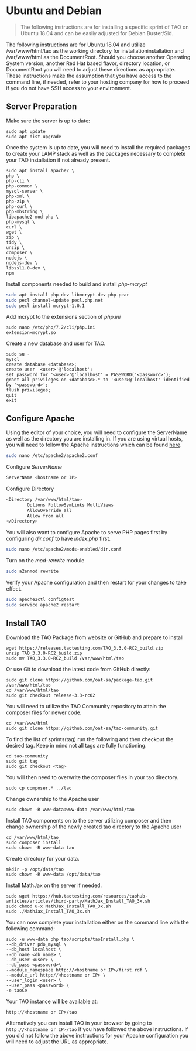 # Ubuntu and Debian

> The following instructions are for installing a specific sprint of TAO on Ubuntu 18.04 and can be easily adjusted for Debian Buster/Sid.

The following instructions are for Ubuntu 18.04 and utilize /var/www/html/tao as the working directory for installationinstallation and /var/www/html as the DocumentRoot. Should you choose another Operating System version, another Red Hat based flavor, directory location, or DocumentRoot you will need to adjust these directions as appropriate. These instructions make the assumption that you have access to the command line, if needed, refer to your hosting company for how to proceed if you do not have SSH access to your environment.

## Server Preparation
Make sure the server is up to date:
```
sudo apt update
sudo apt dist-upgrade
```

Once the system is up to date, you will need to install the required packages to create your LAMP stack as well as the packages necessary to complete your TAO installation if not already present.

```
sudo apt install apache2 \
php \
php-cli \
php-common \
mysql-server \
php-xml \
php-zip \
php-curl \
php-mbstring \
libapache2-mod-php \
php-mysql \
curl \
wget \
zip \
tidy \
unzip \
composer \
nodejs \
nodejs-dev \
libssl1.0-dev \
npm
```

Install components needed to build and install _php-mcrypt_
```bash
sudo apt install php-dev libmcrypt-dev php-pear
sudo pecl channel-update pecl.php.net
sudo pecl install mcrypt-1.0.1
```

Add mcrypt to the extensions section of _php.ini_
```
sudo nano /etc/php/7.2/cli/php.ini
extension=mcrypt.so
```

Create a new database and user for TAO.

```
sudo su -
mysql
create database <database>;
create user '<user>'@'localhost';
set password for '<user>'@'localhost' = PASSWORD('<password>');
grant all privileges on <database>.* to '<user>@'localhost' identified by '<password>';
flush privileges;
quit
exit
```

## Configure Apache
Using the editor of your choice, you will need to configure the ServerName as well as the directory you are installing in. If you are using virtual hosts, you will need to follow the Apache instructions which can be found [here](https://httpd.apache.org/docs/2.4/vhosts/examples.html).

```bash
sudo nano /etc/apache2/apache2.conf
```

Configure _ServerName_
```bash
ServerName <hostname or IP>
```

Configure Directory
```bash
<Directory /var/www/html/tao>
        Options FollowSymLinks MultiViews
        AllowOverride all
        Allow from all
</Directory>
```

You will also want to configure Apache to serve PHP pages first by configuring _dir.conf_ to have _index.php_ first.

```bash
sudo nano /etc/apache2/mods-enabled/dir.conf
```

Turn on the _mod-rewrite_ module
```bash
sudo a2enmod rewrite
```

Verify your Apache configuration and then restart for your changes to take effect.

```bash
sudo apache2ctl configtest
sudo service apache2 restart
```

## Install TAO
Download the TAO Package from website or GitHub and prepare to install

```
wget https://releases.taotesting.com/TAO_3.3.0-RC2_build.zip    
unzip TAO_3.3.0-RC2_build.zip
sudo mv TAO_3.3.0-RC2_build /var/www/html/tao
```

Or use Git to download the latest code from GitHub directly:
```
sudo git clone https://github.com/oat-sa/package-tao.git /var/www/html/tao
cd /var/www/html/tao
sudo git checkout release-3.3-rc02
```

You will need to utilize the TAO Community repository to attain the composer files for newer code. 

```
cd /var/www/html
sudo git clone https://github.com/oat-sa/tao-community.git
```

To find the list of sprints(tag) run the following and then checkout the desired tag. Keep in mind not all tags are fully functioning.

```
cd tao-community
sudo git tag
sudo git checkout <tag>
```

You will then need to overwrite the composer files in your tao directory.

```
sudo cp composer.* ../tao
```

Change ownership to the Apache user

```
sudo chown -R www-data:www-data /var/www/html/tao
```

Install TAO components on to the server utilizing composer and then change ownership of the newly created tao directory to the Apache user

```
cd /var/www/html/tao
sudo composer install
sudo chown -R www-data tao
```

Create directory for your data.

```
mkdir -p /opt/data/tao
sudo chown -R www-data /opt/data/tao
```

Install MathJax on the server if needed.

```
sudo wget https://hub.taotesting.com/resources/taohub-articles/articles/third-party/MathJax_Install_TAO_3x.sh
sudo chmod u+x MathJax_Install_TAO_3x.sh
sudo ./MathJax_Install_TAO_3x.sh
```

You can now complete your installation either on the command line with the following command:

```
sudo -u www-data php tao/scripts/taoInstall.php \
--db_driver pdo_mysql \
--db_host localhost \
--db_name <db_name> \
--db_user <user> \
--db_pass <password>\
--module_namespace http://<hostname or IP>/first.rdf \
--module_url http://<hostname or IP> \
--user_login <user> \
--user_pass <password> \
-e taoCe
```

Your TAO instance will be available at:
```
http://<hostname or IP>/tao 
```

Alternatively you can install TAO in your browser by going to `http://<hostname or IP>/tao` if you have followed the above instructions. If you did not follow the above instructions for your Apache configuration you will need to adjust the URL as appropriate. 
